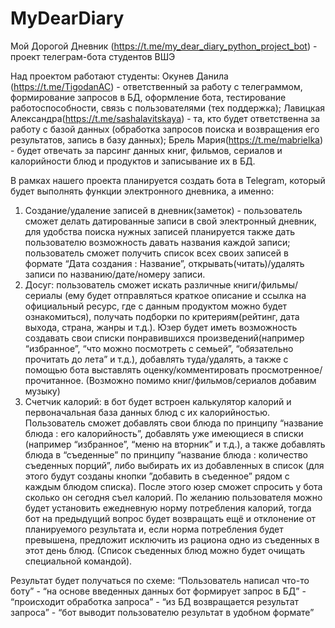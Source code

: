 # MyDearDiary
Мой Дорогой Дневник (https://t.me/my_dear_diary_python_project_bot) - проект телеграм-бота студентов ВШЭ





Над проектом работают студенты: Окунев Данила (https://t.me/TigodanAC) - ответственный за работу с телеграммом, формирование запросов в БД, оформление бота, тестирование работоспособности, связь с пользователями (тех поддержка); Лавицкая Александра(https://t.me/sashalavitskaya) - та, кто будет ответственна за работу с базой данных (обработка запросов поиска и возвращения его результатов, запись в базу данных); Брель Мария(https://t.me/mabrielka) - будет отвечать за парсинг данных книг, фильмов, сериалов и калорийности блюд и продуктов и записывание их в БД.

В рамках нашего проекта планируется создать бота в Telegram, который будет выполнять функции электронного дневника, а именно:
1)  Создание/удаление записей в дневник(заметок) - пользователь сможет делать датированные записи в свой электронный дневник, для удобства поиска нужных записей планируется также дать пользователю возможность давать названия каждой записи; пользователь сможет получить список всех своих записей в формате “Дата создания : Название”, открывать(читать)/удалять записи по названию/дате/номеру записи.
2)  Досуг: пользователь сможет искать различные книги/фильмы/сериалы (ему будет отправляться краткое описание и ссылка на официальный ресурс, где с данным продуктом можно будет ознакомиться), получать подборки по критериям(рейтинг, дата выхода, страна, жанры и т.д.). Юзер будет иметь возможность создавать свои списки понравившихся произведений(например “избранное”, “что можно посмотреть с семьей”, “обязательно прочитать до лета” и т.д.), добавлять туда/удалять, а также с помощью бота выставлять оценку/комментировать просмотренное/прочитанное. (Возможно помимо книг/фильмов/сериалов добавим музыку)
3) Счетчик калорий: в бот будет встроен калькулятор калорий и первоначальная база данных блюд с их калорийностью. Пользователь сможет добавлять свои блюда по принципу “название блюда : его калорийность”, добавлять уже имеющиеся в списки (например “избранное”, “меню на вторник” и т.д.), а также добавлять блюда в “съеденные” по принципу “название блюда : количество съеденных порций”, либо выбирать их из добавленных в список (для этого будут созданы кнопки ”добавить в съеденное” рядом с каждым блюдом списка). После этого юзер сможет спросить у бота сколько он сегодня съел калорий. По желанию пользователя можно будет установить ежедневную норму потребления калорий, тогда бот на предыдущий вопрос будет возвращать ещё и отклонение от планируемого результата и, если норма потребления будет превышена, предложит исключить из рациона одно из съеденных в этот день блюд. (Список съеденных блюд можно будет очищать специальной командой).

Результат будет получаться по схеме: “Пользователь написал что-то боту” - “на основе введенных данных бот формирует запрос в БД” - “происходит обработка запроса” - “из БД возвращается результат запроса” - “бот выводит пользователю результат в удобном формате”
